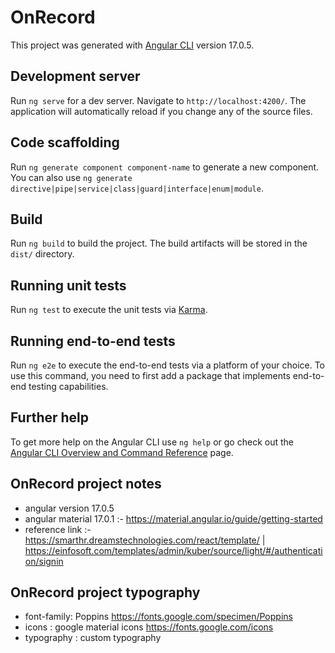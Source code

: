 # OnRecord

This project was generated with [Angular CLI](https://github.com/angular/angular-cli) version 17.0.5.

## Development server

Run `ng serve` for a dev server. Navigate to `http://localhost:4200/`. The application will automatically reload if you change any of the source files.

## Code scaffolding

Run `ng generate component component-name` to generate a new component. You can also use `ng generate directive|pipe|service|class|guard|interface|enum|module`.

## Build

Run `ng build` to build the project. The build artifacts will be stored in the `dist/` directory.

## Running unit tests

Run `ng test` to execute the unit tests via [Karma](https://karma-runner.github.io).

## Running end-to-end tests

Run `ng e2e` to execute the end-to-end tests via a platform of your choice. To use this command, you need to first add a package that implements end-to-end testing capabilities.

## Further help

To get more help on the Angular CLI use `ng help` or go check out the [Angular CLI Overview and Command Reference](https://angular.io/cli) page.

## OnRecord project notes 

- angular version 17.0.5
- angular material 17.0.1 :- https://material.angular.io/guide/getting-started
- reference link :- https://smarthr.dreamstechnologies.com/react/template/ | https://einfosoft.com/templates/admin/kuber/source/light/#/authentication/signin

## OnRecord project typography

- font-family: Poppins          https://fonts.google.com/specimen/Poppins
- icons : google material icons https://fonts.google.com/icons
- typography : custom typography